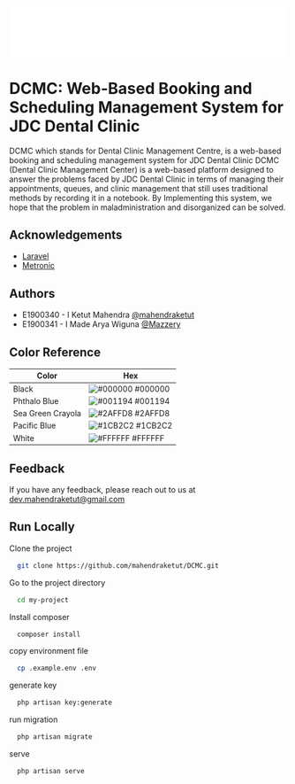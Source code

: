 
![Logo](public/assets/img/logo-light.svg)


# DCMC: Web-Based Booking and Scheduling Management System for JDC Dental Clinic

DCMC which stands for Dental Clinic Management Centre, is a web-based booking and scheduling management system for JDC Dental Clinic
DCMC (Dental Clinic Management Center) is a web-based platform designed to answer the problems faced by JDC Dental Clinic in terms of
managing their appointments, queues, and clinic management that still uses traditional methods by recording it in a notebook.
By Implementing this system, we hope that the problem in maladministration and disorganized can be solved.


## Acknowledgements

- [Laravel](https://laravel.com/)
- [Metronic](https://)


## Authors

- E1900340 - I Ketut Mahendra [@mahendraketut](https://github.com/mahendraketut)
- E1900341 - I Made Arya Wiguna [@Mazzery](https://github.com/Mazzery)

## Color Reference

| Color             | Hex                                                              |
|-------------------|------------------------------------------------------------------|
| Black             | ![#000000](https://via.placeholder.com/10/000000?text=+) #000000 |
| Phthalo Blue      | ![#001194](https://via.placeholder.com/10/001194?text=+) #001194 |
| Sea Green Crayola | ![#2AFFD8](https://via.placeholder.com/10/2AFFD8?text=+) #2AFFD8 |
| Pacific Blue      | ![#1CB2C2](https://via.placeholder.com/10/1CB2C2?text=+) #1CB2C2 |
| White             | ![#FFFFFF](https://via.placeholder.com/10/FFFFFF?text=+) #FFFFFF |

## Feedback

If you have any feedback, please reach out to us at dev.mahendraketut@gmail.com


## Run Locally

Clone the project

```bash
  git clone https://github.com/mahendraketut/DCMC.git
```

Go to the project directory

```bash
  cd my-project
```

Install composer

```bash
  composer install
```

copy environment file

```bash
  cp .example.env .env
```

generate key

```bash
  php artisan key:generate
```
run migration

```bash
  php artisan migrate
```
serve

```bash
  php artisan serve
```
